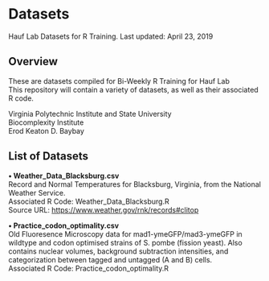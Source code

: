 # Datasets
Hauf Lab Datasets for R Training. Last updated: April 23, 2019  
  
## Overview
These are datasets compiled for Bi-Weekly R Training for Hauf Lab  
This repository will contain a variety of datasets, as well as their associated R code.

Virginia Polytechnic Institute and State University  
Biocomplexity Institute  
Erod Keaton D. Baybay  
  
## List of Datasets
**• Weather_Data_Blacksburg.csv**  
Record and Normal Temperatures for Blacksburg, Virginia, from the National Weather Service.  
Associated R Code: Weather_Data_Blacksburg.R  
Source URL: https://www.weather.gov/rnk/records#clitop

**• Practice_codon_optimality.csv**  
Old Fluoresence Microscopy data for mad1-ymeGFP/mad3-ymeGFP in wildtype and codon optimised strains of S. pombe (fission yeast). Also contains nuclear volumes, background subtraction intensities, and categorization between tagged and untagged (A and B) cells.  
Associated R Code: Practice_codon_optimality.R  
